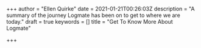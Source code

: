 +++
author = "Ellen Quirke"
date = 2021-01-21T00:26:03Z
description = "A summary of the journey Logmate has been on to get to where we are today."
draft = true
keywords = []
title = "Get To Know More About Logmate"

+++
